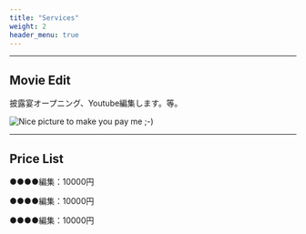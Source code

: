 ```yaml
---
title: "Services"
weight: 2
header_menu: true
---
```




---

## Movie Edit

披露宴オープニング、Youtube編集します。等。

![Nice picture to make you pay me ;-)](../images/editting.jpg)



---

## Price List

●●●●編集：10000円

●●●●編集：10000円

●●●●編集：10000円



